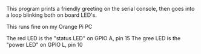 This program prints a friendly greeting on the serial console,
then goes into a loop blinking both on board LED's.

This runs fine on my Orange Pi PC

The red LED is the "status LED" on GPIO A, pin 15
The gree LED is the "power LED" on GPIO L, pin 10
